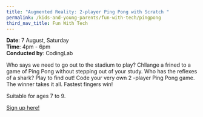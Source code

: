 ```yaml
---
title: "Augmented Reality: 2-player Ping Pong with Scratch "
permalink: /kids-and-young-parents/fun-with-tech/pingpong
third_nav_title: Fun With Tech
---
```

**Date**: 7 August, Saturday  
**Time**: 4pm - 6pm  
**Conducted by**: CodingLab

Who says we need to go out to the stadium to play? Chllange a frined to a game of Ping Pong without stepping out of your study. Who has the reflexes of a shark? Play to find out! Code your very own 2 -player Ping Pong game. The winner takes it all. Fastest fingers win!

Suitable for ages 7 to 9. 

[Sign up here!](https://www.codinglab.com.sg/our-classes/special-programmes-2/)